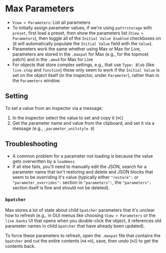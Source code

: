 # Max Parameters

- `View > Parameters`: List all parameters
- To initially assign parameter values, if we're using `pattrstorage` with `preset`, first load a preset, then show the parameters list (`View > Parameters`), then toggle all of the `Initial Value Enabled` checkboxes on (it will automatically populate the `Initial Value` field with the `Value`).
- Parameters work the same whether using Max or Max for Live, parameters are stored in the `.maxpat` for Max (e.g., for the topmost patch) and in the `.amxd` for Max for Live
- For objects that store complex settings, e.g., that use `Type: Blob` (like `live.step` and `function`) these only seem to work if the `Initial Value` is set on the object itself (in the inspector, under `Parameter`), rather than in the `Parameters` window.

## Setting

To set a value from an inspector via a message:

1. In the inspector select the value to set and copy it (`⌘C`)
2. Get the parameter name and value from the clipboard, and set it via a message (e.g., `_parameter_unitstyle 8`)

## Troubleshooting

- A common problem for a parameter not loading is because the value gets overwritten by a `loadmess`
- If all else fails, you'll need to manually edit the JSON, search for a parameter name that isn't restoring and delete and JSON blocks that seem to be overriding it's value (typically either `"restore":` or `"parameter_overrides":` section in `"parameters":`, the `"parameters":` section itself is fine and should not be deleted).

### `bpatcher`

Max stores a lot of state about child `bpatcher` parameters that it's unclear how to refresh (e.g., in GUI menus like choosing `View > Parameters` or the `live.banks` UI that opens when you double-click the object, it references old parameter names in child `bpatcher` that have already been updated).

To force these parameters to refresh, open the `.maxpat` file that contains the `bpatcher` and cut the entire contents (`⌘A` `⌘X`), save, then undo (`⌘Z`) to get the contents back.
